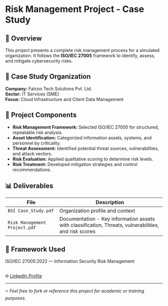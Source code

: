 # Risk Management Project - Case Study

## 📘 Overview
This project presents a complete risk management process for a simulated organization. It follows the **ISO/IEC 27005** framework to identify, assess, and mitigate cybersecurity risks.

## 🏢 Case Study Organization
**Company:** Falcon Tech Solutions Pvt. Ltd.  
**Sector:** IT Services (SME)  
**Focus:** Cloud Infrastructure and Client Data Management  

## 🧩 Project Components
- **Risk Management Framework:** Selected ISO/IEC 27005 for structured, repeatable risk analysis.
- **Asset Identification:** Categorized information assets, systems, and personnel by criticality.
- **Threat Assessment:** Identified potential threat sources, vulnerabilities, and attack vectors.
- **Risk Evaluation:** Applied qualitative scoring to determine risk levels.
- **Risk Treatment:** Developed mitigation strategies and control recommendations.

## 📊 Deliverables
| File | Description |
|------|--------------|
| `BSI Case_Study.pdf` | Organization profile and context |
| `Risk Management Project.pdf` | Documentation - Key information assets with classification, Threats, vulnerabilities, and risk scores|


## 🧠 Framework Used
ISO/IEC 27005:2022 — Information Security Risk Management

## 
🌐 [LinkedIn Profile](https://linkedin.com/in/cyberamanx)

---
⭐ *Feel free to fork or reference this project for academic or training purposes.*
